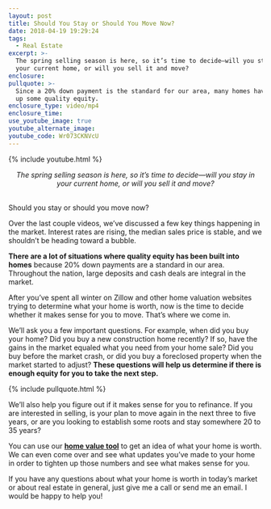 ```yaml
---
layout: post
title: Should You Stay or Should You Move Now?
date: 2018-04-19 19:29:24
tags:
  - Real Estate
excerpt: >-
  The spring selling season is here, so it’s time to decide—will you stay in
  your current home, or will you sell it and move?
enclosure:
pullquote: >-
  Since a 20% down payment is the standard for our area, many homes have built
  up some quality equity.
enclosure_type: video/mp4
enclosure_time:
use_youtube_image: true
youtube_alternate_image:
youtube_code: Wr073CKNVcU
---
```


{% include youtube.html %}

<center><em>The spring selling season is here, so it&rsquo;s time to decide&mdash;will you stay in your current home, or will you sell it and move?</em></center>

<center>&nbsp;</center>

Should you stay or should you move now?&nbsp;

Over the last couple videos, we’ve discussed a few key things happening in the market. Interest rates are rising, the median sales price is stable, and we shouldn’t be heading toward a bubble.&nbsp;

**There are a lot of situations where quality equity has been built into homes** because 20% down payments are a standard in our area. Throughout the nation, large deposits and cash deals are integral in the market.&nbsp;

After you’ve spent all winter on Zillow and other home valuation websites trying to determine what your home is worth, now is the time to decide whether it makes sense for you to move. That’s where we come in.&nbsp;

We’ll ask you a few important questions. For example, when did you buy your home? Did you buy a new construction home recently? If so, have the gains in the market equaled what you need from your home sale? Did you buy before the market crash, or did you buy a foreclosed property when the market started to adjust? **These questions will help us determine if there is enough equity for you to take the next step.**

{% include pullquote.html %}

We’ll also help you figure out if it makes sense for you to refinance. If you are interested in selling, is your plan to move again in the next three to five years, or are you looking to establish some roots and stay somewhere 20 to 35 years?&nbsp;

You can use our **[home value tool](http://www.rioloresidentialgroup.com/cma/property-valuation/)**&nbsp;to get an idea of what your home is worth. We can even come over and see what updates you’ve made to your home in order to tighten up those numbers and see what makes sense for you.

If you have any questions about what your home is worth in today’s market or about real estate in general, just give me a call or send me an email. I would be happy to help you!<br>&nbsp;